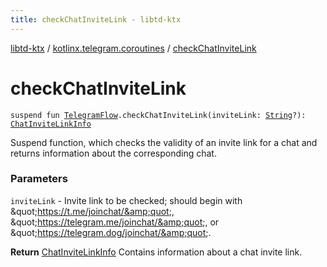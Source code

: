 ```yaml
---
title: checkChatInviteLink - libtd-ktx
---
```


[libtd-ktx](../index.html) / [kotlinx.telegram.coroutines](index.html) / [checkChatInviteLink](./check-chat-invite-link.html)

# checkChatInviteLink

`suspend fun `[`TelegramFlow`](../kotlinx.telegram.core/-telegram-flow/index.html)`.checkChatInviteLink(inviteLink: `[`String`](https://kotlinlang.org/api/latest/jvm/stdlib/kotlin/-string/index.html)`?): `[`ChatInviteLinkInfo`](https://tdlibx.github.io/td/docs/org/drinkless/td/libcore/telegram/TdApi/ChatInviteLinkInfo.html)

Suspend function, which checks the validity of an invite link for a chat and returns information
about the corresponding chat.

### Parameters

`inviteLink` - Invite link to be checked; should begin with
&amp;quot;https://t.me/joinchat/&amp;quot;, &amp;quot;https://telegram.me/joinchat/&amp;quot;, or
&amp;quot;https://telegram.dog/joinchat/&amp;quot;.

**Return**
[ChatInviteLinkInfo](https://tdlibx.github.io/td/docs/org/drinkless/td/libcore/telegram/TdApi/ChatInviteLinkInfo.html) Contains information about a chat invite link.

